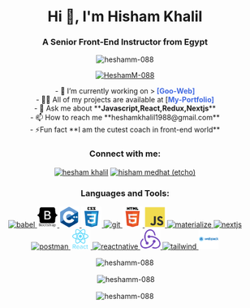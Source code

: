 <h1 align="center">
      Hi 👋, I'm
      <spanstyle="text-decoration: underline; color: seagreen; font-weight: bold">Hisham Khalil</spanstyle=>
    </h1>
    <h3 align="center">A Senior Front-End Instructor from Egypt</h3>
<p align="center">
      <img
        src="https://komarev.com/ghpvc/?username=HeshamM-088&label=Profile%20views&color=0e75b6&style=flat"
        alt="heshamm-088"
      />
    </p>
<p align="center">
      <a href="https://github.com/ryo-ma/github-profile-trophy"
        ><img
          src="https://github-profile-trophy.vercel.app/?username=HeshamM-088"
          alt="HeshamM-088"
      /></a>
    </p>
<p align="center">
      - 🔭 I’m currently working on ><a
        style="text-decoration: none; color: royalblue; font-weight: bold"
        href="https://web.facebook.com/profile.php?id=100087105474988"
        target="_blank">
        <span style="color: royalblue; font-weight: bold">[Goo-Web]</span> </a><br />
      - 👨‍💻 All of my projects are available at [<a href="https://my-portfolio-rho-flame.vercel.app/" style="text-decoration: none; color: royalblue; font-weight: bold" target="_blank">My-Portfolio]</a><br />
      - 💬 Ask me about **<span style="font-weight: bolder; text-transform: capitalize">javascript,react,redux,nextjs</span>** <br />
      - 📫 How to reach me **heshamkhalil1988@gmail.com** <br />
      - ⚡Fun fact **I am the cutest coach in front-end world**
    </p>

<h3 align="center">Connect with me:</h3>
    <p align="center">
      <a
        href="https://www.linkedin.com/in/hesham-khalil-410163126/"
        target="blank"
        ><img
          align="center"
          src="https://raw.githubusercontent.com/rahuldkjain/github-profile-readme-generator/master/src/images/icons/Social/linked-in-alt.svg"
          alt="hesham khalil"
          height="30"
          width="40"
      /></a>
<a href="https://web.facebook.com/Luukaa19/" target="blank"
        ><img
          align="center"
          src="https://raw.githubusercontent.com/rahuldkjain/github-profile-readme-generator/master/src/images/icons/Social/facebook.svg"
          alt="hisham medhat (etcho)"
          height="30"
          width="40"
      /></a>
    </p>
<h3 align="center">Languages and Tools:</h3>
    <p align="center">
      <a href="https://babeljs.io/" target="_blank" rel="noreferrer">
        <img
          src="https://www.vectorlogo.zone/logos/babeljs/babeljs-icon.svg"
          alt="babel"
          width="40"
          height="40"
        />
      </a>
      <a href="https://getbootstrap.com" target="_blank" rel="noreferrer">
        <img
          src="https://raw.githubusercontent.com/devicons/devicon/master/icons/bootstrap/bootstrap-plain-wordmark.svg"
          alt="bootstrap"
          width="40"
          height="40"
        />
      </a>
      <a href="https://www.w3schools.com/cpp/" target="_blank" rel="noreferrer">
        <img
          src="https://raw.githubusercontent.com/devicons/devicon/master/icons/cplusplus/cplusplus-original.svg"
          alt="cplusplus"
          width="40"
          height="40"
        />
      </a>
      <a href="https://www.w3schools.com/css/" target="_blank" rel="noreferrer">
        <img
          src="https://raw.githubusercontent.com/devicons/devicon/master/icons/css3/css3-original-wordmark.svg"
          alt="css3"
          width="40"
          height="40"
        />
      </a>
      <a href="https://git-scm.com/" target="_blank" rel="noreferrer">
        <img
          src="https://www.vectorlogo.zone/logos/git-scm/git-scm-icon.svg"
          alt="git"
          width="40"
          height="40"
        />
      </a>
      <a href="https://www.w3.org/html/" target="_blank" rel="noreferrer">
        <img
          src="https://raw.githubusercontent.com/devicons/devicon/master/icons/html5/html5-original-wordmark.svg"
          alt="html5"
          width="40"
          height="40"
        />
      </a>
      <a
        href="https://developer.mozilla.org/en-US/docs/Web/JavaScript"
        target="_blank"
        rel="noreferrer"
      >
        <img
          src="https://raw.githubusercontent.com/devicons/devicon/master/icons/javascript/javascript-original.svg"
          alt="javascript"
          width="40"
          height="40"
        />
      </a>
      <a href="https://materializecss.com/" target="_blank" rel="noreferrer">
        <img
          src="https://raw.githubusercontent.com/prplx/svg-logos/5585531d45d294869c4eaab4d7cf2e9c167710a9/svg/materialize.svg"
          alt="materialize"
          width="40"
          height="40"
        />
      </a>
      <a href="https://nextjs.org/" target="_blank" rel="noreferrer">
        <img
          src="https://cdn.worldvectorlogo.com/logos/nextjs-2.svg"
          alt="nextjs"
          width="40"
          height="40"
        />
      </a>
      <a href="https://postman.com" target="_blank" rel="noreferrer">
        <img
          src="https://www.vectorlogo.zone/logos/getpostman/getpostman-icon.svg"
          alt="postman"
          width="40"
          height="40"
        />
      </a>
      <a href="https://reactjs.org/" target="_blank" rel="noreferrer">
        <img
          src="https://raw.githubusercontent.com/devicons/devicon/master/icons/react/react-original-wordmark.svg"
          alt="react"
          width="40"
          height="40"
        />
      </a>
      <a href="https://reactnative.dev/" target="_blank" rel="noreferrer">
        <img
          src="https://reactnative.dev/img/header_logo.svg"
          alt="reactnative"
          width="40"
          height="40"
        />
      </a>
      <a href="https://redux.js.org" target="_blank" rel="noreferrer">
        <img
          src="https://raw.githubusercontent.com/devicons/devicon/master/icons/redux/redux-original.svg"
          alt="redux"
          width="40"
          height="40"
        />
      </a>
      <a href="https://tailwindcss.com/" target="_blank" rel="noreferrer">
        <img
          src="https://www.vectorlogo.zone/logos/tailwindcss/tailwindcss-icon.svg"
          alt="tailwind"
          width="40"
          height="40"
        />
      </a>
      <a href="https://webpack.js.org" target="_blank" rel="noreferrer">
        <img
          src="https://raw.githubusercontent.com/devicons/devicon/d00d0969292a6569d45b06d3f350f463a0107b0d/icons/webpack/webpack-original-wordmark.svg"
          alt="webpack"
          width="40"
          height="40"
        />
      </a>
    </p>
<p align="center">
        <img
          align="center"
          src="https://github-readme-stats.vercel.app/api/top-langs?username=heshamm-088&show_icons=true&locale=en&layout=compact"
          alt="heshamm-088"
        />
      </p>
<p align="center">
        &nbsp;<img
          align="center"
          src="https://github-readme-stats.vercel.app/api?username=heshamm-088&show_icons=true&locale=en"
          alt="heshamm-088"
        />
      </p>
  
<p align="center">
      <img
        align="center"
        src="https://github-readme-streak-stats.herokuapp.com/?user=heshamm-088&"
        alt="heshamm-088"
      />
    </p>
